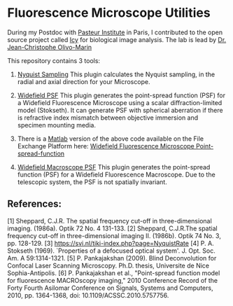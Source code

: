 # Fluorescence Microscope Utilities
During my Postdoc with [Pasteur Institute](https://pasteur.fr) in Paris, I contributed to the open source project called [Icy](https://icy.bioimageanalysis.org/) for biological image analysis. The lab is lead by [Dr. Jean-Christophe Olivo-Marin](https://research.pasteur.fr/en/member/jean-christophe-olivo-marin/)

This repository contains 3 tools:
1. [Nyquist Sampling](https://github.com/praveenpankaj/Fluorescence-Microscope-PSF/blob/master/NyquistSampling.jar) 
This plugin calculates the Nyquist sampling, in the radial and axial direction for your Microscope. 

2. [Widefield PSF](https://github.com/praveenpankaj/Fluorescence-Microscope-PSF/blob/master/WideFieldPSF.jar)
This plugin generates the point-spread function (PSF) for a Widefield Fluorescence Microscope using a scalar diffraction-limited model (Stokseth). It can generate PSF with spherical aberration if there is refractive index mismatch between objective immersion and specimen mounting media.

3. There is a [Matlab](https://in.mathworks.com/products/matlab.html) version of the above code available on the File Exchange Platform here: [Widefield Fluorescence Microscope Point-spread-function](https://in.mathworks.com/matlabcentral/fileexchange/31945-widefield-fluorescence-microscope-point-spread-function)

4. [Widefield Macroscope PSF](https://github.com/praveenpankaj/Fluorescence-Microscope-PSF/blob/master/MacroscopePSF.jar)
This plugin generates the point-spread function (PSF) for a Widefield Fluorescence Macroscope. Due to the telescopic system, the PSF is not spatially invariant.


## References: 
[1] Sheppard, C.J.R. The spatial frequency cut-off in three-dimensional imaging. (1986a). Optik 72 No. 4 131-133. 
[2] Sheppard, C.J.R.The spatial frequency cut-off in three-dimensional imaging II. (1986b). Optik 74 No. 3, pp. 128-129. 
[3] https://svi.nl/tiki-index.php?page=NyquistRate
[4] P. A. Stokseth (1969). `Properties of a defocused optical system'. J. Opt. Soc. Am. A 59:1314-1321. 
[5] P. Pankajakshan (2009). Blind Deconvolution for Confocal Laser Scanning Microscopy. Ph.D. thesis, Universite de Nice Sophia-Antipolis.
[6] P. Pankajakshan et al., "Point-spread function model for fluorescence MACROscopy imaging," 2010 Conference Record of the Forty Fourth Asilomar Conference on Signals, Systems and Computers, 2010, pp. 1364-1368, doi: 10.1109/ACSSC.2010.5757756.
